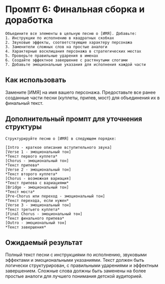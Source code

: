 # Промпт 6: Финальная сборка и доработка

```
Объедините все элементы в цельную песню о [ИМЯ]. Добавьте:
1. Инструкции по исполнению в квадратных скобках
2. Звуковые эффекты, соответствующие характеру персонажа
3. Заменители сложных слов на простые аналоги
4. Характерные восклицания персонажа в стратегических местах
5. Проверьте правильные ударения в именах
6. Создайте эффектное завершение с растянутыми слогами
7. Добавьте эмоциональные указания для исполнения каждой части
```

## Как использовать

Замените [ИМЯ] на имя вашего персонажа. Предоставьте все ранее созданные части песни (куплеты, припев, мост) для объединения их в финальный текст.

## Дополнительный промпт для уточнения структуры

```
Структурируйте песню о [ИМЯ] в следующем порядке:

[Intro - краткое описание вступительного звука]
[Verse 1 - эмоциональный тон]
*Текст первого куплета*
[Chorus - эмоциональный тон]
*Текст припева*
[Verse 2 - эмоциональный тон]
*Текст второго куплета*
[Chorus - возможная вариация]
*Текст припева с вариациями*
[Bridge - эмоциональный тон]
*Текст моста*
[Pre-Chorus или переход - эмоциональный тон]
*Текст перехода, если нужен*
[Verse 3 - эмоциональный тон]
*Текст третьего куплета*
[Final Chorus - эмоциональный тон]
*Текст финального припева*
[Outro - эмоциональный тон]
*Текст завершения*
```

## Ожидаемый результат

Полный текст песни с инструкциями по исполнению, звуковыми эффектами и эмоциональными указаниями. Текст должен быть логически структурирован, с правильными ударениями и эффектным завершением. Сложные слова должны быть заменены на более простые аналоги для лучшего понимания детской аудиторией.